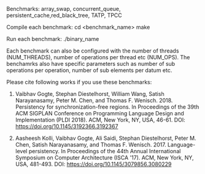 Benchmarks: array_swap, concurrent_queue, persistent_cache,red_black_tree, TATP, TPCC

Compile each benchmark:
  cd <benchmark_name>
  make

Run each benchmark:
  ./binary_name

Each benchmark can also be configured with the number of threads (NUM_THREADS), number of operations per thread etc (NUM_OPS). 
The benchamrks also have specific parameters such as number of sub operations per operation, number of sub elements per datum etc.

Please cite following works if you use these benchmarks:

1. Vaibhav Gogte, Stephan Diestelhorst, William Wang, Satish Narayanasamy, Peter M. Chen, and Thomas F. Wenisch. 2018. Persistency for synchronization-free regions. In Proceedings of the 39th ACM SIGPLAN Conference on Programming Language Design and Implementation (PLDI 2018). ACM, New York, NY, USA, 46-61. DOI: https://doi.org/10.1145/3192366.3192367

2. Aasheesh Kolli, Vaibhav Gogte, Ali Saidi, Stephan Diestelhorst, Peter M. Chen, Satish Narayanasamy, and Thomas F. Wenisch. 2017. Language-level persistency. In Proceedings of the 44th Annual International Symposium on Computer Architecture (ISCA '17). ACM, New York, NY, USA, 481-493. DOI: https://doi.org/10.1145/3079856.3080229



